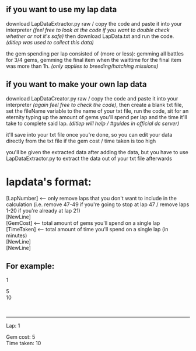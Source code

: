 ## if you want to use my lap data
download LapDataExtractor.py raw / copy the code and paste it into your interpreter *(feel free to look at the code if you want to double check whether or not it's safe)*
then download LapData.txt and run the code. *(ditlep was used to collect this data)*

the gem spending per lap consisted of (more or less):
gemming all battles for 3/4 gems,
gemming the final item when the waittime for the final item was more than 1h. *(only applies to breeding/hatching missions)*


## if you want to make your own lap data
download LapDataCreator.py raw / copy the code and paste it into your interpreter *(again feel free to check the code)*,
then create a blank txt file,
set the fileName variable to the name of your txt file,
run the code,
sit for an eternity typing up the amount of gems you'll spend per lap and the time it'll take to complete said lap. *(ditlep will help / #guides in official dc server)*


it'll save into your txt file once you're done, so you can edit your data directly from the txt file if the gem cost / time taken is too high

you'll be given the extracted data after adding the data, but you have to use LapDataExtractor.py to extract the data out of your txt file afterwards

# lapdata's format:
[LapNumber]         <-- only remove laps that you don't want to include in the calculation (i.e. remove 47-49 if you're going to stop at lap 47 / remove laps 1-20 if you're already at lap 21)\
[NewLine]\
[GemCost]           <-- total amount of gems you'll spend on a single lap\
[TimeTaken]         <-- total amount of time you'll spend on a single lap (in minutes)\
[NewLine]\
[NewLine]

For example:
-------
1

5\
10

<br>

-------
Lap: 1

Gem cost: 5\
Time taken: 10

<br>
